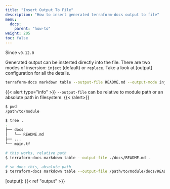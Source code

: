 ```yaml
---
title: "Insert Output To File"
description: "How to insert generated terraform-docs output to file"
menu:
  docs:
    parent: "how-to"
weight: 205
toc: false
---
```


Since `v0.12.0`

Generated output can be insterted directly into the file. There are two modes of
insersion: `inject` (default) or `replace`. Take a look at [output] configuration
for all the details.

```bash
terraform-docs markdown table --output-file README.md --output-mode inject /path/to/module
```

{{< alert type="info" >}}
`--output-file` can be relative to module path or an absolute path in filesystem.
{{< /alert>}}

```bash
$ pwd
/path/to/module

$ tree .
.
├── docs
│   └── README.md
├── ...
└── main.tf

# this works, relative path
$ terraform-docs markdown table --output-file ./docs/README.md .

# so does this, absolute path
$ terraform-docs markdown table --output-file /path/to/module/docs/README.md .
```

[output]: {{< ref "output" >}}
